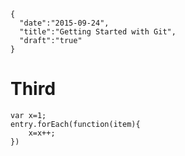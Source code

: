 ```
{
  "date":"2015-09-24",
  "title":"Getting Started with Git",
  "draft":"true"
}
```
# Third

```
var x=1;
entry.forEach(function(item){
    x=x++;
})
```
